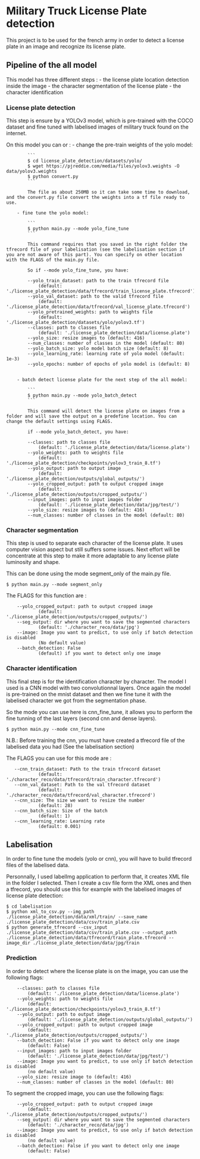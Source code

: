 # Military Truck License Plate detection

This project is to be used for the french army in order to detect a license plate in an image and recognize its license plate.

## Pipeline of the all model

This model has three different steps : 
                            - the license plate location detection inside the image
                            - the character segmentation of the license plate
                            - the character identification

### License plate detection

This step is ensure by a YOLOv3 model, which is pre-trained with the COCO dataset and fine tuned with labelised images of military truck found on the internet.

On this model you can or :
        - change the pre-train weights of the yolo model:

            ```
            $ cd license_plate_detection/datasets/yolo/
            $ wget https://pjreddie.com/media/files/yolov3.weights -O data/yolov3.weights
            $ python convert.py
            ```

            The file as about 250MB so it can take some time to download, and the convert.py file convert the weights into a tf file ready to use.

        - fine tune the yolo model:

            ```
            $ python main.py --mode yolo_fine_tune
            ```

            This command requires that you saved in the right folder the tfrecord file of your labelisation (see the labelisation section if you are not aware of this part). You can specify on other location with the FLAGS of the main.py file.

            So if --mode yolo_fine_tune, you have:
            
            --yolo_train_dataset: path to the train tfrecord file
                (default: './license_plate_detection/data/tfrecord/train_license_plate.tfrecord')
            --yolo_val_dataset: path to the valid tfrecord file
                (default: './license_plate_detection/data/tfrecord/val_license_plate.tfrecord')
            --yolo_pretrained_weights: path to weights file
                (default: './license_plate_detection/datasets/yolo/yolov3.tf')
            --classes: path to classes file
                (default: './license_plate_detection/data/license.plate')
            --yolo_size: resize images to (default: 416)
            --num_classes: number of classes in the model (default: 80)
            --yolo_batch_size: yolo model batch size (default: 8)
            --yolo_learning_rate: learning rate of yolo model (default: 1e-3)
            --yolo_epochs: number of epochs of yolo model is (default: 8)
            

        - batch detect license plate for the next step of the all model:

            ```
            $ python main.py --mode yolo_batch_detect
            ```

            This command will detect the license plate on images from a folder and will save the output on a predefine location. You can change the default settings using FLAGS.
            
            if --mode yolo_batch_detect, you have:
            
            --classes: path to classes file
                (default: './license_plate_detection/data/license.plate')
            --yolo_weights: path to weights file
                (default: './license_plate_detection/checkpoints/yolov3_train_8.tf')       
            --yolo_output: path to output image
                (default: './license_plate_detection/outputs/global_outputs/')
            --yolo_cropped_output: path to output cropped image
                (default: './license_plate_detection/outputs/cropped_outputs/')
            --input_images: path to input images folder
                (default: './license_plate_detection/data/jpg/test/')
            --yolo_size: resize images to (default: 416)
            --num_classes: number of classes in the model (default: 80)
            
            
### Character segmentation

This step is used to separate each character of the license plate. It uses computer vision aspect but still suffers some issues. Next effort will be concentrate at this step to make it more adaptable to any license plate luminosity and shape.

This can be done using the mode segment_only of the main.py file.
```
$ python main.py --mode segment_only
```

The FLAGS for this function are :
            
        --yolo_cropped_output: path to output cropped image
                (default: './license_plate_detection/outputs/cropped_outputs/')
        --seg_output: dir where you want to save the segmented characters
                (default: './character_reco/data/jpg')
        --image: Image you want to predict, to use only if batch detection is disabled 
                (No default value)
        --batch_detection: False 
                (default) if you want to detect only one image

### Character identification

This final step is for the identification character by character. The model I used is a CNN model with two convolutionnal layers. Once again the model is pre-trained on the mnist dataset and then we fine tune it with the labelised character we got from the segmentation phase.

So the mode you can use here is cnn_fine_tune, it allows you to perform the fine tunning of the last layers (second cnn and dense layers). 
```
$ python main.py --mode cnn_fine_tune
```

N.B.: Before training the cnn, you must have created a tfrecord file of the labelised data you had (See the labelisation section)

The FLAGS you can use for this mode are :
            
       --cnn_train_dataset: Path to the train tfrecord dataset
                (default: './character_reco/data/tfrecord/train_character.tfrecord')
       --cnn_val_dataset: Path to the val tfrecord dataset
                (default: './character_reco/data/tfrecord/val_character.tfrecord')
       --cnn_size: The size we want to resize the number 
                (default: 28)
       --cnn_batch_size: Size of the batch 
                (default: 1)
       --cnn_learning_rate: Learning rate 
                (default: 0.001)

## Labelisation

In order to fine tune the models (yolo or cnn), you will have to build tfrecord files of the labelised data.

Personnally, I used labelImg application to perform that, it creates XML file in the folder I selected.
Then I create a csv file form the XML ones and then a tfrecord, you should use this for example with the labelised images of license plate detection:

```
$ cd labelisation
$ python xml_to_csv.py --img_path ./license_plate_detection/data/xml/train/ --save_name ./license_plate_detection/data/csv/train_plate.csv
$ python generate_tfrecord --csv_input ./license_plate_detection/data/csv/train_plate.csv --output_path ./license_plate_detection/data/tfrecord/train_plate.tfrecord --image_dir ./license_plate_detection/data/jpg/train
```


### Prediction

In order to detect where the license plate is on the image, you can use the following flags:

        --classes: path to classes file
            (default: './license_plate_detection/data/license.plate')
        --yolo_weights: path to weights file
            (default: './license_plate_detection/checkpoints/yolov3_train_8.tf')
        --yolo_output: path to output image
            (default: './license_plate_detection/outputs/global_outputs/')
        --yolo_cropped_output: path to output cropped image
            (default: './license_plate_detection/outputs/cropped_outputs/')
        --batch_detection: False if you want to detect only one image
            (default: False)
        --input_images: path to input images folder
            (default: './license_plate_detection/data/jpg/test/')
        --image: Image you want to predict, to use only if batch detection is disabled
            (no default value)
        --yolo_size: resize image to (default: 416)
        --num_classes: number of classes in the model (default: 80)
        
To segment the cropped image, you can use the following flags:

        --yolo_cropped_output: path to output cropped image
            (default: './license_plate_detection/outputs/cropped_outputs/')
        --seg_output: dir where you want to save the segmented characters
            (default: './character_reco/data/jpg')
        --image: Image you want to predict, to use only if batch detection is disabled
            (no default value)
        --batch_detection: False if you want to detect only one image
            (default: False)

        